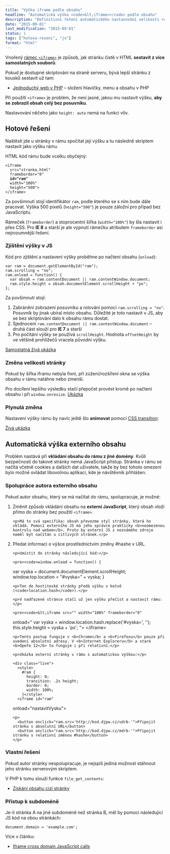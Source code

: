 ```yaml
---
title: "Výška iframe podle obsahu"
headline: "Automatická výška <code>&lt;iframe></code> podle obsahu"
description: "Definitivní řešení automatického nastavování velikosti <code>&lt;iframe></code> podle výšky obsahu."
date: "2015-09-01"
last_modification: "2015-09-01"
status: 1
tags: ["hotova-reseni", "js"]
format: "html"
---
```


<p>Vnořený <a href="/ramy#iframe">rámec <code>&lt;iframe></code></a> je způsob, jak stránku čistě v HTML <b>sestavit z více samostatných souborů</b>.</p>

<p>Pokud je dostupné skriptování na straně serveru, bývá lepší stránku z kousků sestavit už tam:</p>

<div class="internal-content">
  <ul>
    <li><a href="/include">Jednoduchý web v PHP</a> – složení hlavičky, menu a obsahu v PHP</li>
  </ul>
</div>

<p>Při použití <code>&lt;iframe></code> je problém, že není jasné, jakou mu nastavit výšku, <b>aby se zobrazil obsah celý bez posuvníku</b>.</p>

<p>Nastavování něčeho jako <code>height: auto</code> nemá na funkci vliv.</p>


<h2 id="reseni">Hotové řešení</h2>

<p>Naštěstí jde u stránky v rámu spočítat její výšku a tu následně skriptem nastavit jako výšku rámu.</p>

<p>HTML kód rámu bude vcelku obyčejný:</p>

<pre><code>&lt;iframe 
  src="stranka.html" 
  frameborder="0" 
  <b>id="ram"</b> 
  width="100%" 
  height="500">
&lt;/iframe></code></pre>








<p>Za povšimnutí stojí identifikátor <code>ram</code>, podle kterého se s ním bude dále pracovat. Výška 500 pixelů (<code>height="500"</code>) je pouze záložní pro případ bez JavaScriptu.</p>

<p>Rámeček (<code>frameborder</code>) a stoprocentní šířka (<code>width="100%"</code>) by šla nastavit i přes CSS. Pro <b>IE 8</b> a starší je ale vypnutí rámečku atributem <code>frameborder</code> asi nejrozumnější řešení.</p>




<h3 id="zjisteni">Zjištění výšky v JS</h3>

<p>Kód pro zjištění a nastavení výšky proběhne po načtení obsahu (<code>onload</code>):</p>

<pre><code>var ram = document.getElementById("ram");
ram.scrolling = "no";
ram.onload = function() {
  var obsah = ram.contentDocument || ram.contentWindow.document;
  ram.style.height = obsah.documentElement.scrollHeight + "px";
};</code></pre>




<p>Za povšimnutí stojí:</p>

<ol>
  <li>Zabránění zobrazení posuvníku a rolování pomocí <code>ram.scrolling = "no"</code>. Posuvník by jinak ubíral místo obsahu. Důležité je toto nastavit v JS, aby se bez skriptování dalo k obsahu rámu dostat.</li>
  
  <li>Sjednocení <code>ram.contentDocument || ram.contentWindow.document</code> – druhá část slouží pro <b>IE 7</b> a starší</li>
  
  <li>Pro počítání výšky se používá <code>scrollHeight</code>. Hodnota <code>offsetHeight</code> by ve většině prohlížečů vracela původní výšku.</li>
</ol>


<div class="external-content">
  <p><a href="http://kod.djpw.cz/fupb">Samostatná živá ukázka</a></p>
</div>


<h3 id="resize">Změna velikosti stránky</h3>

<p>Pokud by šířka iframu nebyla fixní, při zúžení/rozšíření okna se výška obsahu v rámu natáhne nebo zmenší.</p>

<p>Pro docílení lepšího výsledku stačí přepočet provést kromě po načtení obsahu i při <code>window.onresize</code>. <a href="http://kod.djpw.cz/gupb">Ukázka</a></p>


<h3 id="animace">Plynulá změna</h3>

<p>Nastavení výšky rámu by navíc ještě šlo <b>animovat</b> pomocí <a href="/transition">CSS transition</a>:</p>

<p><a href="http://kod.djpw.cz/dupb">Živá ukázka</a></p>





<h2 id="externi">Automatická výška externího obsahu</h2>

<p>Problém nastává při <b>vkládání obsahu do rámu z jiné domény</b>. Kvůli bezpečnosti do takové stránky nemá JavaScript přístup. Stránka v rámu se načítá včetně cookies a dalších dat uživatele, takže by bez tohoto omezení bylo možné ovládat libovolnou aplikaci, kde je návštěvník přihlášen.</p>



<h3 id="spoluprace">Spolupráce autora externího obsahu</h3>

<p>Pokud autor obsahu, který se má načítat do rámu, spolupracuje, je možné:</p>

<ol>
  <li>
    <p>Změnit způsob vkládání obsahu na <b>externí JavaScript</b>, který obsah vloží přímo do stránky bez použití <code>&lt;iframe></code>.</p>
    
    <p>Má to svá specifika: obsah převezme styl stránky, která ho vkládá. Pomocí externího JS má jeho správce prakticky <b>neomezenou kontrolu nad webem</b>. Proto by externí JS z neznámého zdroje neměl být načítán u citlivých stránek.</p>    
  </li>
  
  <li>
    <p>Předat informaci o výšce prostřednictvím změny #hashe v URL.</p>
    
    <p>Umístit do stránky následující kód:</p>
    
    <pre><code>window.onload = function() {
  var vyska = document.documentElement.scrollHeight;
  window.top.location = "#vyska=" + vyska;
}</code></pre>
    
    <p>Ten do hostiteské stránky předá výšku v kotvě (<code>location.hash</code>).</p>
    
    <p>V nadřazené stránce stačí už jen výšku přečíst a nastavit rámu:</p>
    
    <pre><code>&lt;iframe src="" width="100%" frameborder="0"
  onload="
    var vyska = window.location.hash.replace('#vyska=', '');
    this.style.height = vyska + 'px';
">
&lt;/iframe></code></pre>
    
    <p>Tento postup funguje v <b>Chrome</b> a <b>Firefoxu</b> pouze při uvedení absolutní adresy. V <b>Internet Exploreru</b> a staré <b>Opeře 12</b> to funguje i při relativní:</p>
    
    <p>Ukázka externí stránky v rámu s automatickou výškou:</p>
    
    <div class="live">
      <style>
        #ram {
          height: 0; 
          transition: .2s height;
          border: 0;
          width: 100%;
        }</style>
      <iframe id="ram"
  onload="nastavitVysku">
</iframe>
      <script>
        function nastavitVysku() {
          var vyska = window.location.hash.replace('#vyska=', '');
          if (vyska) {
            ram.style.height = vyska + 'px';
          }          
        }
        window.onhashchange = nastavitVysku;          
      </script>
</div>

        
    
    <p>
      <button onclick="ram.src='http://kod.djpw.cz/udrb-'">Připojit stránku s absolutní URL</button>
      <button onclick="ram.src='http://kod.djpw.cz/mdrb-'">Připojit stránku s relativní změnou #hashe</button>
    </p>

  </li>
</ol>














<h3 id="bez-spoluprace">Vlastní řešení</h3>

<p>Pokud autor stránky nespolupracuje, je nejspíš jediná možnost stáhnout jeho stránku serverovým skriptem.</p>

<p>V PHP k tomu slouží funkce <code>file_get_contents</code>:</p>

<div class="internal-content">
  <ul>
    <li><a href="/stazeni-stranky">Získání obsahu cizí stránky</a></li>
  </ul>
</div>


<h3 id="subdomeny">Přístup k subdoméně</h3>

<p>Je-li stránka A na jiné subdoméně než stránka B, měl by pomoci následující JS kód na obou stránkách:</p>

<pre><code>document.domain = 'example.com';</code></pre>

<p>Více v článku:</p>

<div class="external-content">
  <ul>
    <li><a href="http://madskristensen.net/post/iframe-cross-domain-javascript-calls">Iframe cross domain JavaScript calls</a></li>
  </ul>
</div>